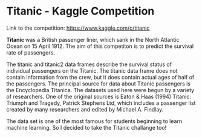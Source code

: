 <h1> Titanic - Kaggle Competition </h1>

Link to the competition: https://www.kaggle.com/c/titanic

<b> Titanic </b> was a British passenger liner, which sank in the North Atlantic Ocean on 15 April 1912. The aim of this competiton is to predict the survival rate of passengers.

The titanic and titanic2 data frames describe the survival status of individual passengers
on the Titanic. The titanic data frame does not contain information from the crew, but it
does contain actual ages of half of the passengers. The principal source for data about
Titanic passengers is the Encyclopedia Titanica. The datasets used here were begun by
a variety of researchers. One of the original sources is Eaton & Haas (1994) Titanic:
Triumph and Tragedy, Patrick Stephens Ltd, which includes a passenger list created by
many researchers and edited by Michael A. Findlay.

The data set is one of the most famous for students beginning to learn machine learning. So I decided to take the Titanic challange too!
